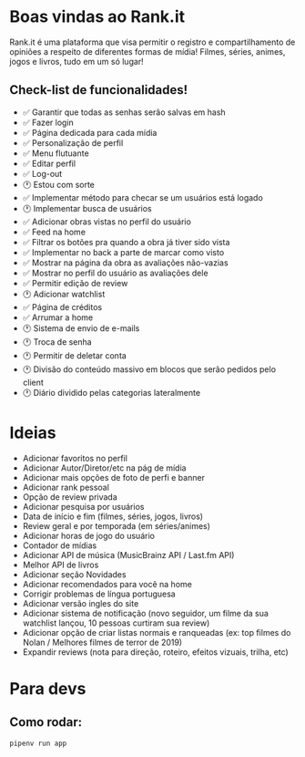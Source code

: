 # Boas vindas ao Rank.it

Rank.it é uma plataforma que visa permitir o registro e compartilhamento de opiniões a respeito de diferentes formas de mídia! Filmes, séries, animes, jogos e livros, tudo em um só lugar!


## Check-list de funcionalidades!

- ✅ Garantir que todas as senhas serão salvas em hash
- ✅ Fazer login
- ✅ Página dedicada para cada mídia
- ✅ Personalização de perfil
- ✅ Menu flutuante
- ✅ Editar perfil
- ✅ Log-out
- 🕐 Estou com sorte
- ✅ Implementar método para checar se um usuários está logado
- 🕐 Implementar busca de usuários
- ✅ Adicionar obras vistas no perfil do usuário
- ✅ Feed na home
- ✅ Filtrar os botões pra quando a obra já tiver sido vista
- ✅ Implementar no back a parte de marcar como visto
- ✅ Mostrar na página da obra as avaliações não-vazias
- ✅ Mostrar no perfil do usuário as avaliações dele
- ✅ Permitir edição de review
- 🕐 Adicionar watchlist
- ✅ Página de créditos
- ✅ Arrumar a home
- 🕐 Sistema de envio de e-mails
- 🕐 Troca de senha
- 🕐 Permitir de deletar conta
- 🕐 Divisão do conteúdo massivo em blocos que serão pedidos pelo client
- 🕐 Diário dividido pelas categorias lateralmente

# Ideias
- Adicionar favoritos no perfil
- Adicionar Autor/Diretor/etc na pág de mídia
- Adicionar mais opções de foto de perfi e banner
- Adicionar rank pessoal
- Opção de review privada
- Adicionar pesquisa por usuários
- Data de início e fim (filmes, séries, jogos, livros)
- Review geral e por temporada (em séries/animes)
- Adicionar horas de jogo do usuário
- Contador de mídias
- Adicionar API de música (MusicBrainz API / Last.fm API)
- Melhor API de livros
- Adicionar seção Novidades
- Adicionar recomendados para você na home
- Corrigir problemas de língua portuguesa
- Adicionar versão ingles do site
- Adicionar sistema de notificação (novo seguidor, um filme da sua watchlist lançou, 10 pessoas curtiram sua review)
- Adicionar opção de criar listas normais e ranqueadas (ex: top filmes do Nolan / Melhores filmes de terror de 2019)
- Expandir reviews (nota para direção, roteiro, efeitos vizuais, trilha, etc)

# Para devs

## Como rodar:

```shell
pipenv run app
```
